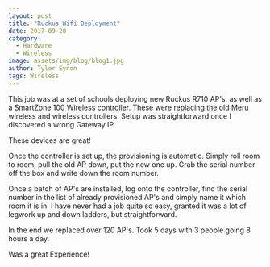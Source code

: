 ```yaml
---
layout: post
title: "Ruckus Wifi Deployment"
date: 2017-09-20
category:
  - Hardware
  - Wireless
image: assets/img/blog/blog1.jpg
author: Tyler Eynon
tags: Wireless
---
```


This job was at a set of schools deploying new Ruckus R710 AP's,
as well as a SmartZone 100 Wireless controller.
These were replacing the old Meru wireless and wireless controllers.
Setup was straightforward once I discovered a wrong Gateway IP.

These devices are great!

Once the controller is set up, the provisioning is automatic.
Simply roll room to room, pull the old AP down, put the new one up.
Grab the serial number off the box and write down the room number.

Once a batch of AP's are installed, log onto the controller,
find the serial number in the list of already provisioned AP's
and simply name it which room it is in.
I have never had a job quite so easy, granted it was a lot of legwork
up and down ladders, but straightforward.

In the end we replaced over 120 AP's.
Took 5 days with 3 people going 8 hours a day.

Was a great Experience!